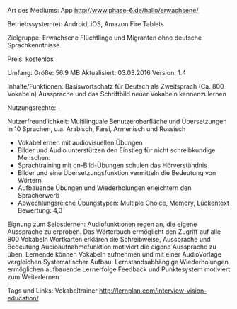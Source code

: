 

Art des Mediums: App
http://www.phase-6.de/hallo/erwachsene/

Betriebssystem(e): Android, iOS, Amazon Fire Tablets

Zielgruppe: Erwachsene Flüchtlinge und Migranten ohne deutsche Sprachkenntnisse

Preis: kostenlos

Umfang: Größe: 56.9 MB
Aktualisiert: 03.03.2016
Version: 1.4


Inhalte/Funktionen: Basiswortschatz für Deutsch als Zweitsprach (Ca. 800 Vokabeln) 
Aussprache und das Schriftbild neuer Vokabeln kennenzulernen


Nutzungsrechte: - 

Nutzerfreundlichkeit:
  Multilinguale Benutzeroberfläche und Übersetzungen in 10 Sprachen, u.a. Arabisch, Farsi, Armenisch und Russisch
 + Vokabellernen mit audiovisuellen Übungen
 + Bilder und Audio unterstützen den Einstieg für nicht schreibkundige Menschen:
 + Sprachtraining mit on-Bild-Übungen schulen das Hörverständnis
 + Bilder und eine Übersetzungsfunktion vermitteln die Bedeutung von Wörtern
 + Aufbauende Übungen und Wiederholungen erleichtern den Spracherwerb
 + Abwechlungsreiche Übungstypen: Multiple Choice, Memory, Lückentext
 Bewertung: 4,3
 

Eignung zum Selbstlernen:
 Audiofunktionen regen an, die eigene Aussprache zu erproben.
 Das Wörterbuch ermöglicht den Zugriff auf alle 800 Vokabeln
 Wortkarten erklären die Schreibweise, Aussprache und Bedeutung
 Audioaufnahmefunktion motiviert die eigene Aussprache zu üben:
 Lernende können Vokabeln aufnehmen und mit einer AudioVorlage vergleichen
 Systematischer Aufbau: Lernstandsabhängige Wiederholungen ermöglichen aufbauende Lernerfolge
 Feedback und Punktesystem motiviert zum Weiterlernen

Tags und Links: Vokabeltrainer
http://lernplan.com/interview-vision-education/
